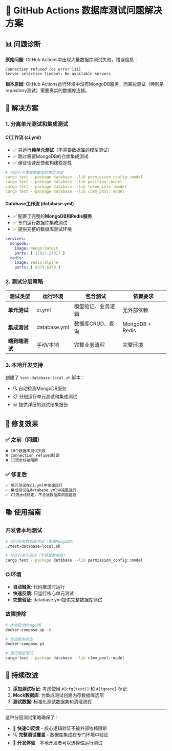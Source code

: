 # 🔧 GitHub Actions 数据库测试问题解决方案

## 📊 问题诊断

**原始问题**: GitHub Actions中出现大量数据库测试失败，错误信息：
```
Connection refused (os error 111)
Server selection timeout: No available servers
```

**根本原因**: GitHub Actions运行环境中没有MongoDB服务，而某些测试（特别是repository测试）需要真实的数据库连接。

## 🔧 解决方案

### 1. **分离单元测试和集成测试**

#### CI工作流 (ci.yml)
- ✅ 只运行**纯单元测试**（不需要数据库的模型测试）
- ✅ 跳过需要MongoDB的仓库集成测试
- ✅ 保证快速反馈和构建稳定性

```yaml
# 只运行不需要数据库的模型测试
cargo test --package database --lib permission_config::model
cargo test --package database --lib position::model  
cargo test --package database --lib token_info::model
cargo test --package database --lib clmm_pool::model
```

#### Database工作流 (database.yml)
- ✅ 配置了完整的**MongoDB和Redis服务**
- ✅ 专门运行数据库集成测试
- ✅ 提供完整的数据库测试环境

```yaml
services:
  mongodb:
    image: mongo:latest
    ports: [ 27017:27017 ]
  redis:
    image: redis:alpine  
    ports: [ 6379:6379 ]
```

### 2. **测试分层策略**

| 测试类型 | 运行环境 | 包含测试 | 依赖要求 |
|---------|---------|----------|----------|
| **单元测试** | ci.yml | 模型验证、业务逻辑 | 无外部依赖 |
| **集成测试** | database.yml | 数据库CRUD、查询 | MongoDB + Redis |
| **端到端测试** | 手动/本地 | 完整业务流程 | 完整环境 |

### 3. **本地开发支持**

创建了 `test-database-local.sh` 脚本：
- 🔍 自动检测MongoDB服务
- 📋 分别运行单元测试和集成测试
- 📊 提供详细的测试结果报告

## 🎯 修复效果

### ✅ 之前（问题）
```bash
❌ 18个数据库测试失败
❌ Connection refused错误
❌ CI流水线被阻断
```

### ✅ 修复后
```bash  
✅ 单元测试在ci.yml中快速运行
✅ 集成测试在database.yml中完整运行
✅ CI流水线稳定，不会被数据库问题阻断
```

## 📚 使用指南

### 开发者本地测试
```bash
# 运行所有数据库测试（需要MongoDB）
./test-database-local.sh

# 只运行单元测试（不需要数据库）
cargo test --package database --lib permission_config::model
```

### CI环境
- **自动触发**: 代码推送时运行
- **快速反馈**: 只运行核心单元测试
- **完整验证**: database.yml提供完整数据库测试

### 故障排除
```bash
# 本地启动MongoDB
docker-compose up -d

# 检查服务状态  
docker-compose ps

# 运行特定测试
cargo test --package database --lib clmm_pool::model
```

## 🔄 持续改进

1. **添加测试标记**: 考虑使用 `#[cfg(test)]` 和 `#[ignore]` 标记
2. **Mock数据库**: 为集成测试创建内存数据库选项
3. **测试数据**: 标准化测试数据集和清理流程

---

这种分层测试策略确保了：
- 🚀 **快速CI反馈** - 核心逻辑验证不被外部依赖阻断
- 🔍 **完整测试覆盖** - 数据库集成在专门环境中验证  
- 💪 **开发体验** - 本地开发者可以选择性运行测试